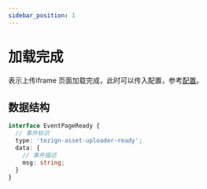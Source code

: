 ```yaml
---
sidebar_position: 1
---
```


# 加载完成

表示上传iframe 页面加载完成，此时可以传入配置，参考[配置](../config)。

## 数据结构

```typescript
interface EventPageReady {
  // 事件标识
  type: 'tezign-asset-uploader-ready';
  data: {
    // 事件描述
    msg: string;
  }
}
```
